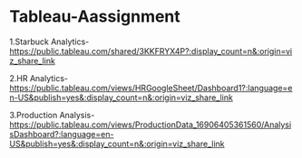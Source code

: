 # Tableau-Aassignment
1.Starbuck Analytics-
https://public.tableau.com/shared/3KKFRYX4P?:display_count=n&:origin=viz_share_link

2.HR Analytics-
https://public.tableau.com/views/HRGoogleSheet/Dashboard1?:language=en-US&publish=yes&:display_count=n&:origin=viz_share_link

3.Production Analysis-
https://public.tableau.com/views/ProductionData_16906405361560/AnalysisDashboard?:language=en-US&publish=yes&:display_count=n&:origin=viz_share_link

